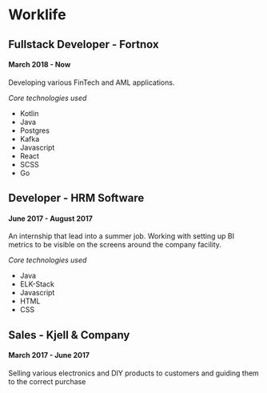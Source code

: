 # Worklife

## Fullstack Developer - Fortnox
#### March 2018 - Now

Developing various FinTech and AML applications.

*Core technologies used*
* Kotlin
* Java
* Postgres
* Kafka
* Javascript
* React
* SCSS
* Go

## Developer - HRM Software
#### June 2017 - August 2017

An internship that lead into a summer job. Working with setting up BI metrics to be visible on the screens around the company facility.

*Core technologies used*
* Java
* ELK-Stack
* Javascript
* HTML
* CSS

## Sales - Kjell & Company
#### March 2017 - June 2017

Selling various electronics and DIY products to customers and guiding them to the correct purchase
